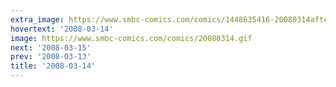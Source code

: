 ```yaml
---
extra_image: https://www.smbc-comics.com/comics/1448635416-20080314after.png
hovertext: '2008-03-14'
image: https://www.smbc-comics.com/comics/20080314.gif
next: '2008-03-15'
prev: '2008-03-13'
title: '2008-03-14'
---
```

